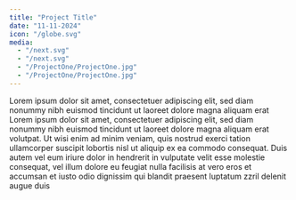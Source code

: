 ```yaml
---
title: "Project Title"
date: "11-11-2024"
icon: "/globe.svg"
media:
  - "/next.svg"
  - "/next.svg"
  - "/ProjectOne/ProjectOne.jpg"
  - "/ProjectOne/ProjectOne.jpg"
---
```


Lorem ipsum dolor sit amet, consectetuer adipiscing elit, sed
diam nonummy nibh euismod tincidunt ut laoreet dolore
magna aliquam erat Lorem ipsum dolor sit amet,
consectetuer adipiscing elit, sed diam nonummy nibh
euismod tincidunt ut laoreet dolore magna aliquam erat
volutpat. Ut wisi enim ad minim veniam, quis nostrud exerci
tation ullamcorper suscipit lobortis nisl ut aliquip ex ea
commodo consequat. Duis autem vel eum iriure dolor in
hendrerit in vulputate velit esse molestie consequat, vel illum
dolore eu feugiat nulla facilisis at vero eros et accumsan et
iusto odio dignissim qui blandit praesent luptatum zzril
delenit augue duis